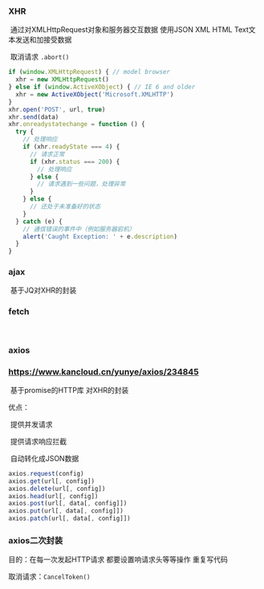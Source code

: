 ### XHR

​	通过对XMLHttpRequest对象和服务器交互数据 使用JSON XML HTML Text文本发送和加接受数据

​	取消请求 `.abort()`

```javascript
if (window.XMLHttpRequest) { // model browser
  xhr = new XMLHttpRequest()
} else if (window.ActiveXObject) { // IE 6 and older
  xhr = new ActiveXObject('Microsoft.XMLHTTP')
}
xhr.open('POST', url, true)
xhr.send(data)
xhr.onreadystatechange = function () {
  try {
    // 处理响应
    if (xhr.readyState === 4) {
      // 请求正常
      if (xhr.status === 200) {
        // 处理响应
      } else {
        // 请求遇到一些问题，处理异常
      }
    } else {
      // 还处于未准备好的状态
    }
  } catch (e) {
    // 通信错误的事件中（例如服务器宕机）
    alert('Caught Exception: ' + e.description)
  }
}
```

### ajax

​	基于JQ对XHR的封装 

### fetch

​	

### axios

### https://www.kancloud.cn/yunye/axios/234845

​	基于promise的HTTP库 对XHR的封装

优点：

​	提供并发请求 

​	提供请求响应拦截

​	自动转化成JSON数据

```javascript
axios.request(config)
axios.get(url[, config])
axios.delete(url[, config])
axios.head(url[, config])
axios.post(url[, data[, config]])
axios.put(url[, data[, config]])
axios.patch(url[, data[, config]])
```

### axios二次封装

目的：在每一次发起HTTP请求 都要设置响请求头等等操作 重复写代码 

取消请求：`CancelToken()`
